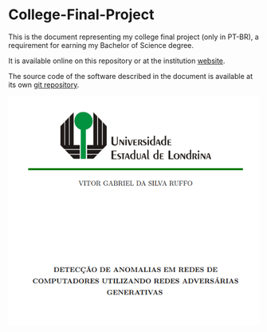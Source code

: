 # College-Final-Project
This is the document representing my college final project (only in PT-BR), a requirement for earning my Bachelor of Science degree. 

It is available online on this repository or at the institution [website](https://sites.uel.br/dc/wp-content/uploads/2023/06/TCC_VITOR_GABRIEL_DA_SILVA_RUFFO.pdf).

The source code of the software described in the document is available at its own [git repository](https://github.com/VitorgsRuffo/FP-GAN).


![capa](capa.png)
